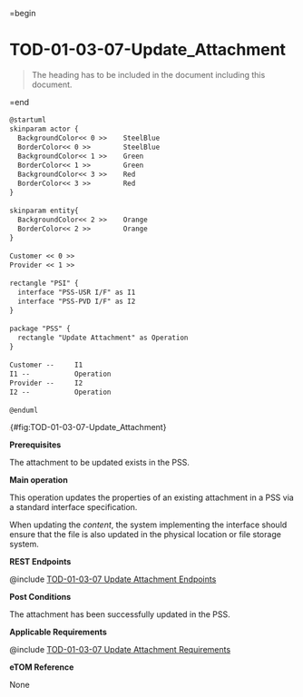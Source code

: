 =begin

# TOD-01-03-07-Update_Attachment

> The heading has to be included in the document including this document.

=end

```plantuml
@startuml
skinparam actor {
  BackgroundColor<< 0 >> 	SteelBlue
  BorderColor<< 0 >> 		SteelBlue
  BackgroundColor<< 1 >> 	Green
  BorderColor<< 1 >> 		Green
  BackgroundColor<< 3 >> 	Red
  BorderColor<< 3 >> 		Red
}

skinparam entity{
  BackgroundColor<< 2 >> 	Orange
  BorderColor<< 2 >> 		Orange
}

Customer << 0 >> 
Provider << 1 >>

rectangle "PSI" {
  interface "PSS-USR I/F" as I1
  interface "PSS-PVD I/F" as I2
}

package "PSS" {
  rectangle "Update Attachment" as Operation
}

Customer --	    I1
I1 --           Operation
Provider --	    I2
I2 --           Operation

@enduml

```

![TOD-01-03-07: Update Attachment](../../common/pixel.png){#fig:TOD-01-03-07-Update_Attachment}

**Prerequisites**

The attachment to be updated exists in the PSS.

**Main operation**

This operation updates the properties of an existing attachment in a PSS via a standard interface specification.

When updating the *content*, the system implementing the interface should ensure that the file is also updated in the physical location or file storage system.

**REST Endpoints**

@include [TOD-01-03-07 Update Attachment Endpoints](endpoints/TOD-01-03-07-Update_Attachment-endpoints.md)

**Post Conditions**

The attachment has been successfully updated in the PSS.

**Applicable Requirements**

@include [TOD-01-03-07 Update Attachment Requirements](requirements/TOD-01-03-07-Update_Attachment-requirements.md)

**eTOM Reference**

None
